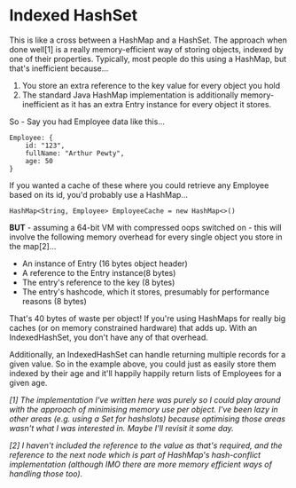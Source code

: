 Indexed HashSet
===============

This is like a cross between a HashMap and a HashSet. The approach when done well[1] is a really memory-efficient way
of storing objects, indexed by one of their properties. Typically, most people do this using a HashMap, but that's
inefficient because...

  1. You store an extra reference to the key value for every object you hold
  2. The standard Java HashMap implementation is additionally memory-inefficient as it has an extra Entry instance for
  every object it stores.

So - Say you had Employee data like this...

    Employee: {
        id: "123",
        fullName: "Arthur Pewty",
        age: 50
    }

If you wanted a cache of these where you could retrieve any Employee based on its id, you'd probably use a HashMap...

    HashMap<String, Employee> EmployeeCache = new HashMap<>()

**BUT** - assuming a 64-bit VM with compressed oops switched on - this will involve the following memory overhead for
every single object you store in the map[2]...

  * An instance of Entry (16 bytes object header)
  * A reference to the Entry instance(8 bytes)
  * The entry's reference to the key (8 bytes)
  * The entry's hashcode, which it stores, presumably for performance reasons (8 bytes)

That's 40 bytes of waste per object! If you're using HashMaps for really big caches (or on memory constrained hardware)
that adds up. With an IndexedHashSet, you don't have any of that overhead.

Additionally, an IndexedHashSet can handle returning multiple records for a given value. So in the example above, you
could just as easily store them indexed by their age and it'll happily happily return lists of Employees for a given age.

_[1] The implementation I've written here was purely so I could play around with the approach of minimising memory use
    per object. I've been lazy in other areas (e.g. using a Set for hashslots) because optimising those areas wasn't
    what I was interested in. Maybe I'll revisit it some day._

_[2] I haven't included the reference to the value as that's required, and the reference to the next node which is part
    of HashMap's hash-conflict implementation (although IMO there are more memory efficient ways of handling those
    too)._

